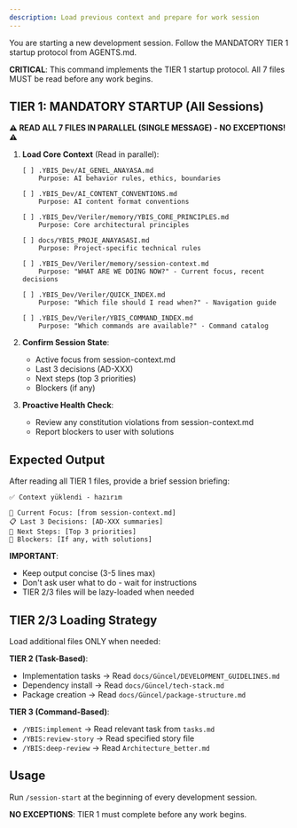 ```yaml
---
description: Load previous context and prepare for work session
---
```


You are starting a new development session. Follow the MANDATORY TIER 1 startup protocol from AGENTS.md.

**CRITICAL**: This command implements the TIER 1 startup protocol. All 7 files MUST be read before any work begins.

## TIER 1: MANDATORY STARTUP (All Sessions)

**⚠️ READ ALL 7 FILES IN PARALLEL (SINGLE MESSAGE) - NO EXCEPTIONS! ⚠️**

1. **Load Core Context** (Read in parallel):
   ```
   [ ] .YBIS_Dev/AI_GENEL_ANAYASA.md
       Purpose: AI behavior rules, ethics, boundaries

   [ ] .YBIS_Dev/AI_CONTENT_CONVENTIONS.md
       Purpose: AI content format conventions

   [ ] .YBIS_Dev/Veriler/memory/YBIS_CORE_PRINCIPLES.md
       Purpose: Core architectural principles

   [ ] docs/YBIS_PROJE_ANAYASASI.md
       Purpose: Project-specific technical rules

   [ ] .YBIS_Dev/Veriler/memory/session-context.md
       Purpose: "WHAT ARE WE DOING NOW?" - Current focus, recent decisions

   [ ] .YBIS_Dev/Veriler/QUICK_INDEX.md
       Purpose: "Which file should I read when?" - Navigation guide

   [ ] .YBIS_Dev/Veriler/YBIS_COMMAND_INDEX.md
       Purpose: "Which commands are available?" - Command catalog
   ```

2. **Confirm Session State**:
   - Active focus from session-context.md
   - Last 3 decisions (AD-XXX)
   - Next steps (top 3 priorities)
   - Blockers (if any)

3. **Proactive Health Check**:
   - Review any constitution violations from session-context.md
   - Report blockers to user with solutions

## Expected Output

After reading all TIER 1 files, provide a brief session briefing:

```
✅ Context yüklendi - hazırım

📍 Current Focus: [from session-context.md]
📋 Last 3 Decisions: [AD-XXX summaries]
🎯 Next Steps: [Top 3 priorities]
🚨 Blockers: [If any, with solutions]
```

**IMPORTANT**:
- Keep output concise (3-5 lines max)
- Don't ask user what to do - wait for instructions
- TIER 2/3 files will be lazy-loaded when needed

## TIER 2/3 Loading Strategy

Load additional files ONLY when needed:

**TIER 2 (Task-Based)**:
- Implementation tasks → Read `docs/Güncel/DEVELOPMENT_GUIDELINES.md`
- Dependency install → Read `docs/Güncel/tech-stack.md`
- Package creation → Read `docs/Güncel/package-structure.md`

**TIER 3 (Command-Based)**:
- `/YBIS:implement` → Read relevant task from `tasks.md`
- `/YBIS:review-story` → Read specified story file
- `/YBIS:deep-review` → Read `Architecture_better.md`

## Usage

Run `/session-start` at the beginning of every development session.

**NO EXCEPTIONS**: TIER 1 must complete before any work begins.
